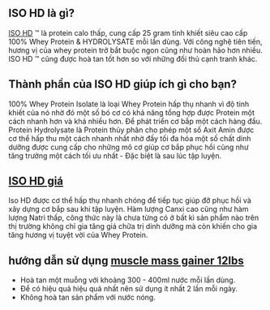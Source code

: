 <div>
<div>
<div>
<h2>ISO HD là gì?</h2>
<a href="http://sieuthicobap.com/iso-hd-5lbs-441.html">ISO HD</a> &trade; là protein calo thấp, cung cấp 25 gram tinh khiết siêu cao cấp 100% Whey Protein &amp; HYDROLYSATE mỗi lần dùng. Với công nghệ tiên tiến, hương vị của whey protein trở bắt buộc ngon cũng như hoàn hảo hơn nhiều. ISO HD &trade; cũng được hoà tan tốt hơn so với những đối thủ cạnh tranh khác.</div>

<h2>Thành phần của ISO HD giúp ích gì cho bạn?</h2>
100% Whey Protein Isolate là loại Whey Protein hấp thụ nhanh vì độ tinh khiết của nó nhờ đó một số bó cơ có khả năng tổng hợp được Protein một cách nhanh hơn và khá nhiều hơn. Để phát triển cơ bắp một cách hàng đầu.<br />
Protein Hydrolysate là Protein thủy phân cho phép một số Axit Amin được cơ thể hấp thu một cách nhanh nhất nhờ đấy tối đa hóa một số chất dinh dưỡng được cung cấp cho những mô cơ giúp cơ bắp phục hồi cũng như tăng trưởng một cách tối ưu nhất - Đặc biệt là sau lúc tập luyện.</div>

<h2><a href="http://sieuthicobap.com/iso-hd-5lbs-441.html">ISO HD giá</a></h2>
Iso HD được cơ thể hấp thụ nhanh chóng để tiếp tục giúp đỡ phục hồi và xây dựng cơ bắp sau khi tập luyện. Hàm lượng Canxi cao cũng như hàm lượng Natri thấp, công thức này là chưa từng có ở bất kì sản phẩm nào trên thị trường không chỉ gia tăng giá chữa trị dinh dưỡng mà còn khiến cho gia tăng hương vị tuyệt vời của Whey Protein.</div>

<h2>hướng dẫn sử dụng&nbsp;<a href="http://sieuthicobap.com/muscle-mass-gainer-12lbs-362.html">muscle mass gainer 12lbs</a></h2>

<div>
<ul>
	<li>Hoà tan một muỗng với khoảng 300 - 400ml nước mỗi lần dùng.</li>
	<li>Để có hiệu quả hiệu quả nhất nên sử dụng ít nhất 2 lần mỗi ngày.</li>
	<li>Không hoà tan sản phẩm với nước nóng.</li>
</ul>
</div>
